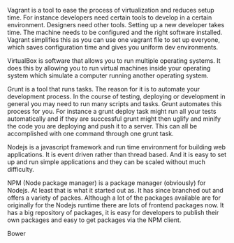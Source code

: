 Vagrant is a tool to ease the process of virtualization and reduces setup time. For instance developers need certain tools to develop in a certain environment. Designers need other tools. Setting up a new developer takes time. The machine needs to be configured and the right software installed. Vagrant simplifies this as you can use one vagrant file to set up everyone, which saves configuration time and gives you uniform dev environments.

VirtualBox is software that allows you to run multiple operating systems. It does this by allowing you to run virtual machines inside your operating system which simulate a computer running another operating system.


Grunt is a tool that runs tasks. The reason for it is to automate your development process. In the course of testing, deploying or development in general you may need to run many scripts and tasks. Grunt automates this process for you. For instance a grunt deploy task might run all your tests automatically and if they are successful grunt might then uglify and minify the code you are deploying and push it to a server. This can all be accomplished with one command through one grunt task.

Nodejs is a javascript framework and run time environment for building web applications. It is event driven rather than thread based. And it is easy to set up and run simple applications and they can be scaled without much difficulty.

NPM (Node package manager) is a package manager (obviously) for Nodejs. At least that is what it started out as. It has since branched out and offers a variety of packes. Although a lot of the packages available are for originally for the Nodejs runtime there are lots of frontend packages now. It has a big repository of packages, it is easy for developers to publish their own packages and easy to get packages via the NPM client.

Bower




